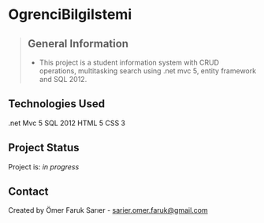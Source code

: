 # OgrenciBilgiIstemi

> ## General Information
> - This project is a student information system with CRUD operations, multitasking search using .net mvc 5, entity framework and SQL 2012.

## Technologies Used
.net Mvc 5
SQL 2012
HTML 5
CSS 3

## Project Status
Project is: _in progress_

## Contact
Created by Ömer Faruk Sarıer - sarier.omer.faruk@gmail.com
